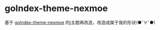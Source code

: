 # goIndex-theme-nexmoe

基于 [goIndex-theme-nexmoe](https://github.com/5MayRain/goIndex-theme-nexmoe) 的j主题再改造，改造成属于我的形状(●ˇ∀ˇ●)

